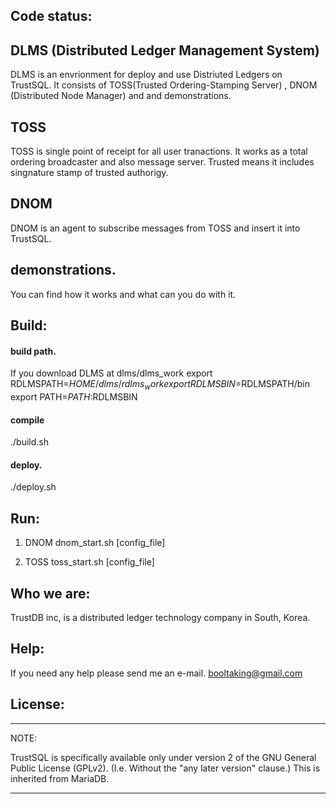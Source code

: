 
Code status:
------------

## DLMS (Distributed Ledger Management System)

DLMS is an envrionment for deploy and use Distriuted Ledgers on TrustSQL.
It consists of TOSS(Trusted Ordering-Stamping Server) , DNOM (Distributed Node Manager) and and demonstrations.

## TOSS 
TOSS is single point of receipt for all user tranactions.
It works as a total ordering broadcaster and also message server.
Trusted means it includes singnature stamp of trusted authorigy.

## DNOM 
DNOM is an agent to subscribe messages from TOSS and insert it into TrustSQL.

## demonstrations.
You can find how it works and what can you do with it.


Build:
--------

#### build path.
If you download DLMS at dlms/dlms_work
export RDLMSPATH=$HOME/dlms/rdlms_work
export RDLMSBIN=$RDLMSPATH/bin
export PATH=$PATH:$RDLMSBIN

#### compile
./build.sh


#### deploy.
./deploy.sh


Run:
--------

1. DNOM
dnom_start.sh [config_file]

2. TOSS
toss_start.sh [config_file]



Who we are:
----------
TrustDB inc, is a distributed ledger technology company in South, Korea.
 

Help:
-----
If you need any help please send me an e-mail.
booltaking@gmail.com


License:
--------

***************************************************************************

NOTE: 

TrustSQL is specifically available only under version 2 of the GNU
General Public License (GPLv2). (I.e. Without the "any later version"
clause.) This is inherited from MariaDB.

***************************************************************************
